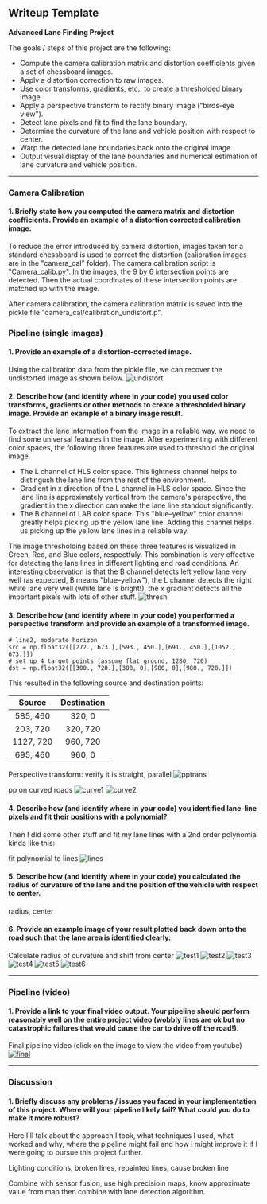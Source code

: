 ## Writeup Template

**Advanced Lane Finding Project**

The goals / steps of this project are the following:

* Compute the camera calibration matrix and distortion coefficients given a set of chessboard images.
* Apply a distortion correction to raw images.
* Use color transforms, gradients, etc., to create a thresholded binary image.
* Apply a perspective transform to rectify binary image ("birds-eye view").
* Detect lane pixels and fit to find the lane boundary.
* Determine the curvature of the lane and vehicle position with respect to center.
* Warp the detected lane boundaries back onto the original image.
* Output visual display of the lane boundaries and numerical estimation of lane curvature and vehicle position.

[//]: # (Image References)

[image1]: ./examples/undistort_output.png "Undistorted"
[image2]: ./test_images/test1.jpg "Road Transformed"
[image3]: ./examples/binary_combo_example.jpg "Binary Example"
[image4]: ./examples/warped_straight_lines.jpg "Warp Example"
[image5]: ./examples/color_fit_lines.jpg "Fit Visual"
[image6]: ./examples/example_output.jpg "Output"
[video1]: ./project_video.mp4 "Video"

[img1]: ./output_images/undistort_sample.png "undistort"
[img2]: ./output_images/pp_transform.png "pptransform"
[img3]: ./output_images/Thresh_3.png "thresh"
[img4]: ./output_images/pp_curve1.png "curve1"
[img5]: ./output_images/pp_curve2.png "curve2"
[img6]: ./output_images/line_detection.png "lines"
[img7]: ./output_images/test1_out.png "test1"
[img8]: ./output_images/test2_out.png "test2"
[img9]: ./output_images/test3_out.png "test3"
[img10]: ./output_images/test4_out.png "test4"
[img11]: ./output_images/test5_out.png "test5"
[img12]: ./output_images/test6_out.png "test6"
[img13]: ./output_images/final.png "final"

---

### Camera Calibration

#### 1. Briefly state how you computed the camera matrix and distortion coefficients. Provide an example of a distortion corrected calibration image.

To reduce the error introduced by camera distortion, images taken for a standard chessboard is used to correct the distortion (calibration images are in the "camera_cal" folder). The camera calibration script is "Camera_calib.py". In the images, the 9 by 6 intersection points are detected. Then the actual coordinates of these intersection points are matched up with the image.

After camera calibration, the camera calibration matrix is saved into the pickle file "camera_cal/calibration_undistort.p". 


### Pipeline (single images)

#### 1. Provide an example of a distortion-corrected image.

Using the calibration data from the pickle file, we can recover the undistorted image as shown below.
![undistort][img1]


#### 2. Describe how (and identify where in your code) you used color transforms, gradients or other methods to create a thresholded binary image.  Provide an example of a binary image result.

To extract the lane information from the image in a reliable way, we need to find some universal features in the image. After experimenting with different color spaces, the following three features are used to threshold the original image.

* The L channel of HLS color space. This lightness channel helps to distingush the lane line from the rest of the environment.
* Gradient in x direction of the L channel in HLS color space. Since the lane line is approximately vertical from the camera's perspective, the gradient in the x direction can make the lane line standout significantly.
* The B channel of LAB color space. This "blue–yellow" color channel greatly helps picking up the yellow lane line. Adding this channel helps us picking up the yellow lane lines in a reliable way.

The image thresholding based on these three features is visualized in Green, Red, and Blue colors, respectfuly. This combination is very effective for detecting the lane lines in different lighting and road conditions. An interesting observation is that the B channel detects left yellow lane very well (as expected, B means "blue–yellow"), the L channel detects the right white lane very well (white lane is bright!), the x gradient detects all the important pixels with lots of other stuff. 
![thresh][img3]

#### 3. Describe how (and identify where in your code) you performed a perspective transform and provide an example of a transformed image.


    # line2, moderate horizon
    src = np.float32([[272., 673.],[593., 450.],[691., 450.],[1052., 673.]])
    # set up 4 target points (assume flat ground, 1280, 720)
    dst = np.float32([[300., 720.],[300, 0],[980, 0],[980., 720.]])

This resulted in the following source and destination points:

| Source        | Destination   | 
|:-------------:|:-------------:| 
| 585, 460      | 320, 0        | 
| 203, 720      | 320, 720      |
| 1127, 720     | 960, 720      |
| 695, 460      | 960, 0        |


Perspective transform: verify it is straight, parallel
![pptrans][img2]


pp on curved roads
![curve1][img4]
![curve2][img5]


#### 4. Describe how (and identify where in your code) you identified lane-line pixels and fit their positions with a polynomial?

Then I did some other stuff and fit my lane lines with a 2nd order polynomial kinda like this:

fit polynomial to lines
![lines][img6]




#### 5. Describe how (and identify where in your code) you calculated the radius of curvature of the lane and the position of the vehicle with respect to center.

radius, center

#### 6. Provide an example image of your result plotted back down onto the road such that the lane area is identified clearly.

Calculate radius of curvature and shift from center
![test1][img7]
![test2][img8]
![test3][img9]
![test4][img10]
![test5][img11]
![test6][img12]




---

### Pipeline (video)

#### 1. Provide a link to your final video output.  Your pipeline should perform reasonably well on the entire project video (wobbly lines are ok but no catastrophic failures that would cause the car to drive off the road!).

Final pipeline video (click on the image to view the video from youtube)
[![final][img13]](https://www.youtube.com/watch?v=X8QN-qY7uIo)

---

### Discussion

#### 1. Briefly discuss any problems / issues you faced in your implementation of this project.  Where will your pipeline likely fail?  What could you do to make it more robust?

Here I'll talk about the approach I took, what techniques I used, what worked and why, where the pipeline might fail and how I might improve it if I were going to pursue this project further. 

Lighting conditions, broken lines, repainted lines, cause broken line

Combine with sensor fusion, use high precisioin maps, know approximate value from map then combine with lane detection algorithm.  
